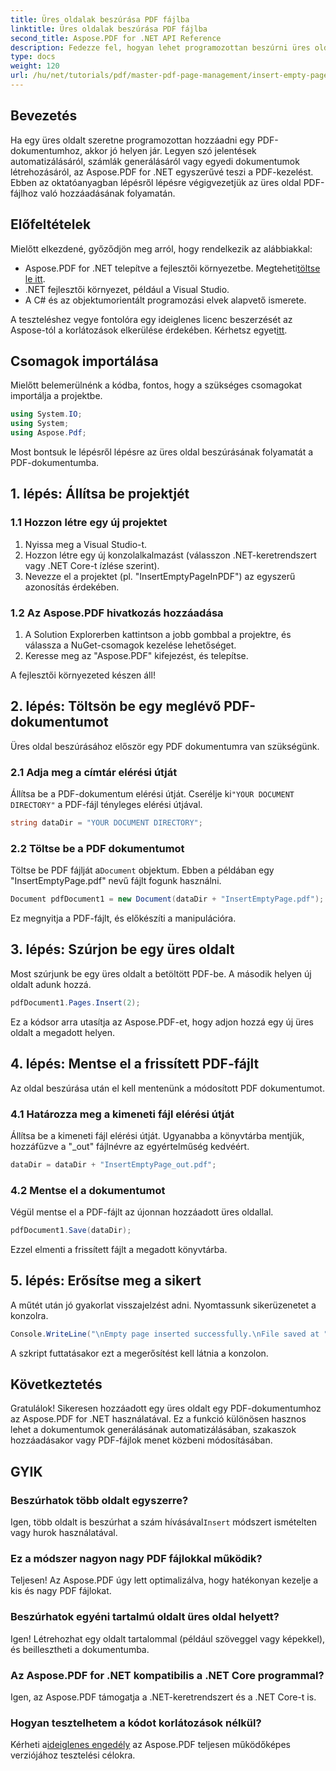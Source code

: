 ```yaml
---
title: Üres oldalak beszúrása PDF fájlba
linktitle: Üres oldalak beszúrása PDF fájlba
second_title: Aspose.PDF for .NET API Reference
description: Fedezze fel, hogyan lehet programozottan beszúrni üres oldalakat PDF dokumentumokba az Aspose.PDF for .NET segítségével. Ez az átfogó útmutató végigvezeti Önt a projekt beállításán, a PDF-fájl betöltésében és az üres oldalak hozzáadásán.
type: docs
weight: 120
url: /hu/net/tutorials/pdf/master-pdf-page-management/insert-empty-pages/
---
```

## Bevezetés

Ha egy üres oldalt szeretne programozottan hozzáadni egy PDF-dokumentumhoz, akkor jó helyen jár. Legyen szó jelentések automatizálásáról, számlák generálásáról vagy egyedi dokumentumok létrehozásáról, az Aspose.PDF for .NET egyszerűvé teszi a PDF-kezelést. Ebben az oktatóanyagban lépésről lépésre végigvezetjük az üres oldal PDF-fájlhoz való hozzáadásának folyamatán.

## Előfeltételek

Mielőtt elkezdené, győződjön meg arról, hogy rendelkezik az alábbiakkal:

-  Aspose.PDF for .NET telepítve a fejlesztői környezetbe. Megteheti[töltse le itt](https://releases.aspose.com/pdf/net/).
- .NET fejlesztői környezet, például a Visual Studio.
- A C# és az objektumorientált programozási elvek alapvető ismerete.

 A teszteléshez vegye fontolóra egy ideiglenes licenc beszerzését az Aspose-tól a korlátozások elkerülése érdekében. Kérhetsz egyet[itt](https://purchase.aspose.com/temporary-license/).

## Csomagok importálása

Mielőtt belemerülnénk a kódba, fontos, hogy a szükséges csomagokat importálja a projektbe.

```csharp
using System.IO;
using System;
using Aspose.Pdf;
```

Most bontsuk le lépésről lépésre az üres oldal beszúrásának folyamatát a PDF-dokumentumba.

## 1. lépés: Állítsa be projektjét

### 1.1 Hozzon létre egy új projektet
1. Nyissa meg a Visual Studio-t.
2. Hozzon létre egy új konzolalkalmazást (válasszon .NET-keretrendszert vagy .NET Core-t ízlése szerint).
3. Nevezze el a projektet (pl. "InsertEmptyPageInPDF") az egyszerű azonosítás érdekében.

### 1.2 Az Aspose.PDF hivatkozás hozzáadása
1. A Solution Explorerben kattintson a jobb gombbal a projektre, és válassza a NuGet-csomagok kezelése lehetőséget.
2. Keresse meg az "Aspose.PDF" kifejezést, és telepítse.

A fejlesztői környezeted készen áll!

## 2. lépés: Töltsön be egy meglévő PDF-dokumentumot

Üres oldal beszúrásához először egy PDF dokumentumra van szükségünk.

### 2.1 Adja meg a címtár elérési útját
 Állítsa be a PDF-dokumentum elérési útját. Cserélje ki`"YOUR DOCUMENT DIRECTORY"` a PDF-fájl tényleges elérési útjával.

```csharp
string dataDir = "YOUR DOCUMENT DIRECTORY";
```

### 2.2 Töltse be a PDF dokumentumot
 Töltse be PDF fájlját a`Document` objektum. Ebben a példában egy "InsertEmptyPage.pdf" nevű fájlt fogunk használni.

```csharp
Document pdfDocument1 = new Document(dataDir + "InsertEmptyPage.pdf");
```

Ez megnyitja a PDF-fájlt, és előkészíti a manipulációra.

## 3. lépés: Szúrjon be egy üres oldalt

Most szúrjunk be egy üres oldalt a betöltött PDF-be. A második helyen új oldalt adunk hozzá.

```csharp
pdfDocument1.Pages.Insert(2);
```

Ez a kódsor arra utasítja az Aspose.PDF-et, hogy adjon hozzá egy új üres oldalt a megadott helyen.

## 4. lépés: Mentse el a frissített PDF-fájlt

Az oldal beszúrása után el kell mentenünk a módosított PDF dokumentumot.

### 4.1 Határozza meg a kimeneti fájl elérési útját
Állítsa be a kimeneti fájl elérési útját. Ugyanabba a könyvtárba mentjük, hozzáfűzve a "_out" fájlnévre az egyértelműség kedvéért.

```csharp
dataDir = dataDir + "InsertEmptyPage_out.pdf";
```

### 4.2 Mentse el a dokumentumot
Végül mentse el a PDF-fájlt az újonnan hozzáadott üres oldallal.

```csharp
pdfDocument1.Save(dataDir);
```

Ezzel elmenti a frissített fájlt a megadott könyvtárba.

## 5. lépés: Erősítse meg a sikert

A műtét után jó gyakorlat visszajelzést adni. Nyomtassunk sikerüzenetet a konzolra.

```csharp
Console.WriteLine("\nEmpty page inserted successfully.\nFile saved at " + dataDir);
```

A szkript futtatásakor ezt a megerősítést kell látnia a konzolon.

## Következtetés

Gratulálok! Sikeresen hozzáadott egy üres oldalt egy PDF-dokumentumhoz az Aspose.PDF for .NET használatával. Ez a funkció különösen hasznos lehet a dokumentumok generálásának automatizálásában, szakaszok hozzáadásakor vagy PDF-fájlok menet közbeni módosításában.

## GYIK

### Beszúrhatok több oldalt egyszerre?
Igen, több oldalt is beszúrhat a szám hívásával`Insert` módszert ismételten vagy hurok használatával.

### Ez a módszer nagyon nagy PDF fájlokkal működik?
Teljesen! Az Aspose.PDF úgy lett optimalizálva, hogy hatékonyan kezelje a kis és nagy PDF fájlokat.

### Beszúrhatok egyéni tartalmú oldalt üres oldal helyett?
Igen! Létrehozhat egy oldalt tartalommal (például szöveggel vagy képekkel), és beillesztheti a dokumentumba.

### Az Aspose.PDF for .NET kompatibilis a .NET Core programmal?
Igen, az Aspose.PDF támogatja a .NET-keretrendszert és a .NET Core-t is.

### Hogyan tesztelhetem a kódot korlátozások nélkül?
 Kérheti a[ideiglenes engedély](https://purchase.aspose.com/temporary-license/) az Aspose.PDF teljesen működőképes verziójához tesztelési célokra.